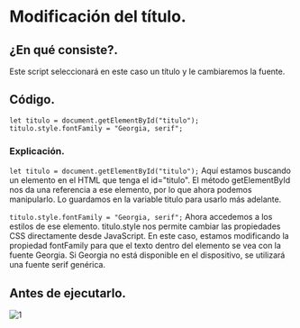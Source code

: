 # Modificación del título.

## ¿En qué consiste?.
Este script seleccionará en este caso un título y le cambiaremos la fuente.

## Código.
```
let titulo = document.getElementById("titulo"); 
titulo.style.fontFamily = "Georgia, serif";

```

### Explicación.
```let titulo = document.getElementById("titulo");``` Aquí estamos buscando un elemento en el HTML que tenga el id="titulo". El método getElementById nos da una referencia a ese elemento, por lo que ahora podemos manipularlo. Lo guardamos en la variable titulo para usarlo más adelante.

```titulo.style.fontFamily = "Georgia, serif";``` Ahora accedemos a los estilos de ese elemento. titulo.style nos permite cambiar las propiedades CSS directamente desde JavaScript. En este caso, estamos modificando la propiedad fontFamily para que el texto dentro del elemento se vea con la fuente Georgia. Si Georgia no está disponible en el dispositivo, se utilizará una fuente serif genérica.

## Antes de ejecutarlo.
![1](js/Explicaciones/assets/1.png)

